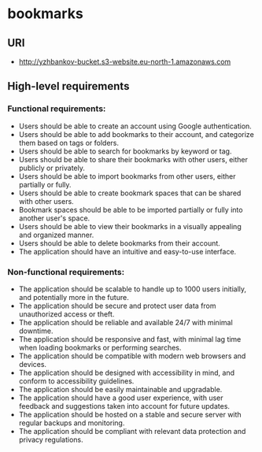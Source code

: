 # bookmarks
## URI
* http://yzhbankov-bucket.s3-website.eu-north-1.amazonaws.com

## High-level requirements
### Functional requirements:
* Users should be able to create an account using Google authentication.
* Users should be able to add bookmarks to their account, and categorize them based on tags or folders.
* Users should be able to search for bookmarks by keyword or tag.
* Users should be able to share their bookmarks with other users, either publicly or privately.
* Users should be able to import bookmarks from other users, either partially or fully.
* Users should be able to create bookmark spaces that can be shared with other users.
* Bookmark spaces should be able to be imported partially or fully into another user's space.
* Users should be able to view their bookmarks in a visually appealing and organized manner.
* Users should be able to delete bookmarks from their account.
* The application should have an intuitive and easy-to-use interface.

### Non-functional requirements:
* The application should be scalable to handle up to 1000 users initially, and potentially more in the future.
* The application should be secure and protect user data from unauthorized access or theft.
* The application should be reliable and available 24/7 with minimal downtime.
* The application should be responsive and fast, with minimal lag time when loading bookmarks or performing searches.
* The application should be compatible with modern web browsers and devices.
* The application should be designed with accessibility in mind, and conform to accessibility guidelines.
* The application should be easily maintainable and upgradable.
* The application should have a good user experience, with user feedback and suggestions taken into account for future updates.
* The application should be hosted on a stable and secure server with regular backups and monitoring.
* The application should be compliant with relevant data protection and privacy regulations.
